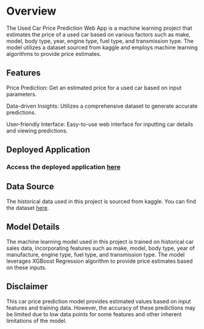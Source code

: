 # Overview

The Used Car Price Prediction Web App is a machine learning project that estimates the price of a used car based on various factors such as make, model, body type, year, engine type, fuel type, and transmission type. The model utilizes a dataset sourced from kaggle and employs machine learning algorithms to provide price estimates.

## Features

Price Prediction: Get an estimated price for a used car based on input parameters.

Data-driven Insights: Utilizes a comprehensive dataset to generate accurate predictions.

User-friendly Interface: Easy-to-use web interface for inputting car details and viewing predictions.

## Deployed Application

### Access the deployed application [here](https://used-car-price-pak.streamlit.app/)

## Data Source

The historical data used in this project is sourced from kaggle. You can find the dataset [here](https://www.kaggle.com/datasets/talhabarkaatahmad/pakistan-used-car-prices-2023).

## Model Details

The machine learning model used in this project is trained on historical car sales data, incorporating features such as make, model, body type, year of manufacture, engine type, fuel type, and transmission type. The model leverages XGBoost Regression algorithm to provide price estimates based on these inputs.

## Disclaimer

This car price prediction model provides estimated values based on input features and training data. However, the accuracy of these predictions may be limited due to low data points for some features and other inherent limitations of the model.
